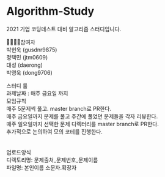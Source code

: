 # Algorithm-Study

2021 기업 코딩테스트 대비 알고리즘 스터디입니다.

👨‍👩‍👧‍👦참여자 <br>
박현욱 (gusdnr9875) <br>
정택민 (jtm0609) <br>
대성 (daerong) <br>
박영욱 (dong9706) <br>

스터디 룰 <br>
과제날짜 : 매주 금요일 까지 <br>
모임규칙 <br>
매주 5문제씩 풀고. master branch로 PR한다. <br>
매주 금요일까지 문제를 풀고 주간에 풀었던 문제들을 각자 리뷰한다. <br>
매주 일요일까지 선택한 문제 디렉터리를 master branch로 PR한다. <br>
추가적으로 논의하여 모의 코테를 진행한다. <br>
 <br> <br>
업로드양식 <br>
디렉토리명: 문제출처_문제번호_문제이름 <br>
파일명: 본인이름 소문자.확장자 <br>
